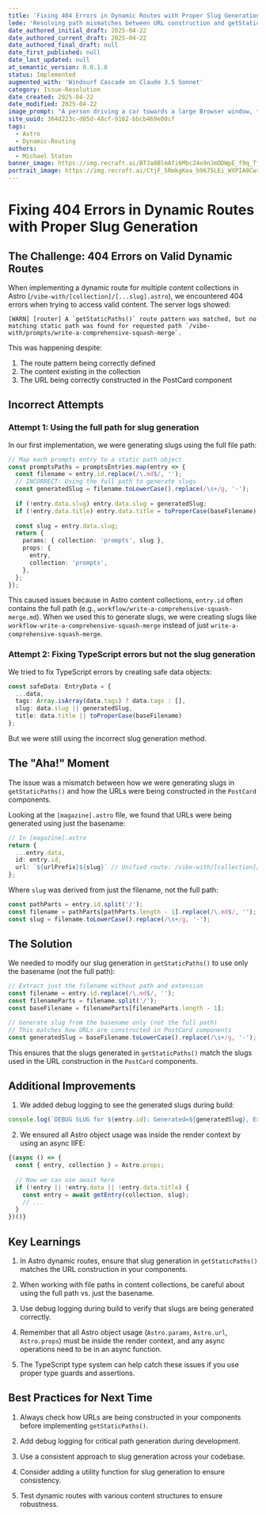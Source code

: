 ```yaml
---
title: 'Fixing 404 Errors in Dynamic Routes with Proper Slug Generation'
lede: 'Resolving path mismatches between URL construction and getStaticPaths in Astro dynamic routes'
date_authored_initial_draft: 2025-04-22
date_authored_current_draft: 2025-04-22
date_authored_final_draft: null
date_first_published: null
date_last_updated: null
at_semantic_version: 0.0.1.0
status: Implemented
augmented_with: 'Windsurf Cascade on Claude 3.5 Sonnet'
category: Issue-Resolution
date_created: 2025-04-22
date_modified: 2025-04-22
image_prompt: "A person driving a car towards a large Browser window, the Browser window is in the way of the car, and it has a big error sign on it."
site_uuid: 364d223c-d05d-48cf-9162-bbcb469e00cf
tags:
  - Astro
  - Dynamic-Routing
authors:
  - Michael Staton
banner_image: https://img.recraft.ai/BTJa8BlmAfi6Mbc24o9nJmODWpE_f9q_TfB4CvUsuoA/rs:fit:2048:1024:0/raw:1/plain/abs://external/images/f2c1b0ac-4c2f-4ef4-9c75-9d35740d1375
portrait_image: https://img.recraft.ai/CtjF_5RmkgKea_b9675LEi_WXPIA0CwrEqtWBInXWoI/rs:fit:1024:1820:0/raw:1/plain/abs://external/images/4082a631-7c00-4807-a3de-4d7a7fbde40b
---
```


# Fixing 404 Errors in Dynamic Routes with Proper Slug Generation

## The Challenge: 404 Errors on Valid Dynamic Routes

When implementing a dynamic route for multiple content collections in Astro (`/vibe-with/[collection]/[...slug].astro`), we encountered 404 errors when trying to access valid content. The server logs showed:

```
[WARN] [router] A `getStaticPaths()` route pattern was matched, but no matching static path was found for requested path `/vibe-with/prompts/write-a-comprehensive-squash-merge`.
```

This was happening despite:
1. The route pattern being correctly defined
2. The content existing in the collection
3. The URL being correctly constructed in the PostCard component

## Incorrect Attempts

### Attempt 1: Using the full path for slug generation

In our first implementation, we were generating slugs using the full file path:

```typescript
// Map each prompts entry to a static path object
const promptsPaths = promptsEntries.map(entry => {
  const filename = entry.id.replace(/\.md$/, '');
  // INCORRECT: Using the full path to generate slugs
  const generatedSlug = filename.toLowerCase().replace(/\s+/g, '-');
  
  if (!entry.data.slug) entry.data.slug = generatedSlug;
  if (!entry.data.title) entry.data.title = toProperCase(baseFilename);
  
  const slug = entry.data.slug;
  return {
    params: { collection: 'prompts', slug },
    props: {
      entry,
      collection: 'prompts',
    },
  };
});
```

This caused issues because in Astro content collections, `entry.id` often contains the full path (e.g., `workflow/write-a-comprehensive-squash-merge.md`). When we used this to generate slugs, we were creating slugs like `workflow-write-a-comprehensive-squash-merge` instead of just `write-a-comprehensive-squash-merge`.

### Attempt 2: Fixing TypeScript errors but not the slug generation

We tried to fix TypeScript errors by creating safe data objects:

```typescript
const safeData: EntryData = {
  ...data,
  tags: Array.isArray(data.tags) ? data.tags : [],
  slug: data.slug || generatedSlug,
  title: data.title || toProperCase(baseFilename)
};
```

But we were still using the incorrect slug generation method.

## The "Aha!" Moment

The issue was a mismatch between how we were generating slugs in `getStaticPaths()` and how the URLs were being constructed in the `PostCard` components. 

Looking at the `[magazine].astro` file, we found that URLs were being generated using just the basename:

```typescript
// In [magazine].astro
return {
  ...entry.data,
  id: entry.id,
  url: `${urlPrefix}${slug}` // Unified route: /vibe-with/[collection]/[slug]
};
```

Where `slug` was derived from just the filename, not the full path:

```typescript
const pathParts = entry.id.split('/');
const filename = pathParts[pathParts.length - 1].replace(/\.md$/, '');
const slug = filename.toLowerCase().replace(/\s+/g, '-');
```

## The Solution

We needed to modify our slug generation in `getStaticPaths()` to use only the basename (not the full path):

```typescript
// Extract just the filename without path and extension
const filename = entry.id.replace(/\.md$/, '');
const filenameParts = filename.split('/');
const baseFilename = filenameParts[filenameParts.length - 1];

// Generate slug from the basename only (not the full path)
// This matches how URLs are constructed in PostCard components
const generatedSlug = baseFilename.toLowerCase().replace(/\s+/g, '-');
```

This ensures that the slugs generated in `getStaticPaths()` match the slugs used in the URL construction in the `PostCard` components.

## Additional Improvements

1. We added debug logging to see the generated slugs during build:

```typescript
console.log(`DEBUG SLUG for ${entry.id}: Generated=${generatedSlug}, Existing=${data.slug || 'none'}`);
```

2. We ensured all Astro object usage was inside the render context by using an async IIFE:

```typescript
{(async () => {
  const { entry, collection } = Astro.props;
  
  // Now we can use await here
  if (!entry || !entry.data || !entry.data.title) {
    const entry = await getEntry(collection, slug);
    // ...
  }
})()}
```

## Key Learnings

1. In Astro dynamic routes, ensure that slug generation in `getStaticPaths()` matches the URL construction in your components.

2. When working with file paths in content collections, be careful about using the full path vs. just the basename.

3. Use debug logging during build to verify that slugs are being generated correctly.

4. Remember that all Astro object usage (`Astro.params`, `Astro.url`, `Astro.props`) must be inside the render context, and any async operations need to be in an async function.

5. The TypeScript type system can help catch these issues if you use proper type guards and assertions.

## Best Practices for Next Time

1. Always check how URLs are being constructed in your components before implementing `getStaticPaths()`.

2. Add debug logging for critical path generation during development.

3. Use a consistent approach to slug generation across your codebase.

4. Consider adding a utility function for slug generation to ensure consistency.

5. Test dynamic routes with various content structures to ensure robustness.
